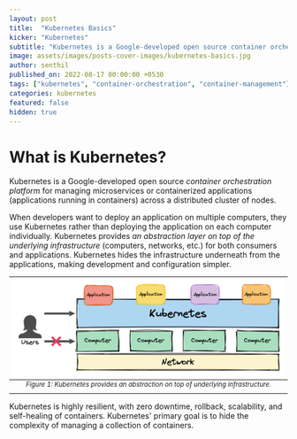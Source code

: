 ```yaml
---
layout: post
title:  "Kubernetes Basics"
kicker: "Kubernetes"
subtitle: "Kubernetes is a Google-developed open source container orchestration platform for managing microservices or containerized applications across a distributed cluster of nodes."
image: assets/images/posts-cover-images/kubernetes-basics.jpg
author: senthil
published_on: 2022-08-17 00:00:00 +0530
tags: ["kubernetes", "container-orchestration", "container-management"]
categories: kubernetes
featured: false
hidden: true
---
```


# What is Kubernetes?
Kubernetes is a Google-developed open source *container orchestration platform* for managing microservices or containerized applications (applications running in containers) across a distributed cluster of nodes. 

When developers want to deploy an application on multiple computers, they use Kubernetes rather than deploying the application on each computer individually. Kubernetes provides *an abstraction layer on top of the underlying infrastructure* (computers, networks, etc.) for both consumers and applications. Kubernetes hides the infrastructure underneath from the applications, making development and configuration simpler.

|![Figure 1: Kubernetes provides an abstraction on top of underlying infrastructure](/assets/images/posts/kubernetes-basics.png)|
|:-:|
|<sup>*Figure 1: Kubernetes provides an abstraction on top of underlying infrastructure.*</sup>|<br/><br/>

Kubernetes is highly resilient, with zero downtime, rollback, scalability, and self-healing of containers. Kubernetes' primary goal is to hide the complexity of managing a collection of containers.